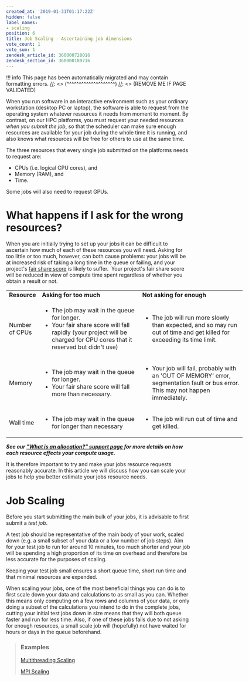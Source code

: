 ```yaml
---
created_at: '2019-01-31T01:17:22Z'
hidden: false
label_names:
- scaling
position: 6
title: Job Scaling - Ascertaining job dimensions
vote_count: 1
vote_sum: 1
zendesk_article_id: 360000728016
zendesk_section_id: 360000189716
---
```




[//]: <> (REMOVE ME IF PAGE VALIDATED)
[//]: <> (vvvvvvvvvvvvvvvvvvvv)
!!! info
    This page has been automatically migrated and may contain formatting errors.
[//]: <> (^^^^^^^^^^^^^^^^^^^^)
[//]: <> (REMOVE ME IF PAGE VALIDATED)

<p><span class="wysiwyg-color-black">When you run software in an interactive environment such as your ordinary workstation (desktop PC or laptop), the software is able to request from the operating system whatever resources it needs from moment to moment. By contrast, on our HPC platforms, you must request your needed resources <em>when you submit the job</em>, so that the scheduler can make sure enough resources are available for your job during the whole time it is running, and also knows what resources will be free for others to use at the same time.</span></p>
<p>The three resources that every single job submitted on the platforms needs to request are:</p>
<ul>
<li>CPUs (i.e. logical CPU cores), and</li>
<li>Memory (RAM), and</li>
<li>Time.</li>
</ul>
<p>Some jobs will also need to request GPUs.</p>
<h1>What happens if I ask for the wrong resources?</h1>
<p>When you are initially trying to set up your jobs it can be difficult to ascertain how much of each of these resources you will need. Asking for too little or too much, however, can both cause problems: your jobs will be at increased risk of taking a long time in the queue or failing, and your project's <a href="https://support.nesi.org.nz/hc/en-gb/articles/360000743536" target="_self">fair share score</a> is likely to suffer.  Y<span class="wysiwyg-color-black">our project's fair share score will be reduced in view of compute time spent regardless of whether you obtain a result or not.</span> </p>
<table style="width: 646px;">
<tbody>
<tr>
<td class="wysiwyg-text-align-center" style="width: 60px;"><strong>Resource</strong></td>
<td class="wysiwyg-text-align-center" style="width: 287px;"><strong>Asking for too much</strong></td>
<td class="wysiwyg-text-align-center" style="width: 293px;"><strong>Not asking for enough</strong></td>
</tr>
<tr>
<td style="width: 60px;">Number of CPUs</td>
<td style="width: 287px;">
<ul>
<li>The job may wait in the queue for longer.</li>
<li>Your fair share score will <span class="wysiwyg-color-black">fall rapidly (your project will be charged for CPU cores that it reserved but didn't use)</span>
</li>
</ul>
</td>
<td style="width: 293px;">
<ul>
<li>The job will run more slowly than expected, and so may run out of time and get killed for exceeding its time limit.</li>
</ul>
</td>
</tr>
<tr>
<td style="width: 60px;">Memory</td>
<td style="width: 287px;">
<ul>
<li>The job may wait in the queue for longer.</li>
<li>Your fair share score will fall more than necessary.</li>
</ul>
</td>
<td style="width: 293px;">
<ul>
<li>Your job will fail, probably with an 'OUT OF MEMORY' error, segmentation fault or bus error. This may not happen immediately.</li>
</ul>
</td>
</tr>
<tr>
<td style="width: 60px;">Wall time</td>
<td style="width: 287px;">
<ul>
<li>The job may wait in the queue for longer than necessary</li>
</ul>
</td>
<td style="width: 293px;">
<ul>
<li>The job will run out of time and get killed. </li>
</ul>
</td>
</tr>
</tbody>
</table>
<p><strong><em>See our <a href="https://support.nesi.org.nz/hc/en-gb/articles/360001385735" target="_self">"What is an allocation?" support page</a> for more details on how each resource effects your compute usage.</em></strong></p>
<p>It is therefore important to try and make your jobs resource requests reasonably accurate. In this article we <span class="wysiwyg-color-black">will discuss how you can scale your jobs to help you better estimate your jobs resource needs.</span></p>
<h1>Job Scaling</h1>
<p>Before you start submitting the main bulk of your jobs, it is <span class="SDZsVb" tabindex="0" data-term-for-update="advisable" data-ved="2ahUKEwj-0-zoj-fhAhXCfX0KHYH_DJYQ_SowAHoECAwQDA">advisable to first submit a <em>test job</em>. </span></p>
<p><span class="SDZsVb" tabindex="0" data-term-for-update="advisable" data-ved="2ahUKEwj-0-zoj-fhAhXCfX0KHYH_DJYQ_SowAHoECAwQDA">A test job should be representative of the main body of your work, scaled down (e.g. a small subset of your data or a low number of job steps). Aim for your test job to run for around 10 minutes, too much shorter and your job will be spending a high proportion of its time on overhead and therefore be less accurate for the purposes of scaling.</span></p>
<p><span class="SDZsVb" tabindex="0" data-term-for-update="advisable" data-ved="2ahUKEwj-0-zoj-fhAhXCfX0KHYH_DJYQ_SowAHoECAwQDA">Keeping your test job small ensures a short queue time, short run time and that minimal resources are expended.</span></p>
<p><span class="wysiwyg-color-black">When scaling your jobs, one of the most beneficial things you can do is to first scale down your data and calculations to as small as you can. Whether this means only computing on a few rows and columns of your data, or only doing a subset of the calculations you intend to do in the complete jobs, cutting your initial test jobs down in size means that they will both queue faster and run for less time. Also, if one of these jobs fails due to not asking for enough resources, a small scale job will (hopefully) not have waited for hours or days in the queue beforehand.</span></p>
<blockquote class="blockquote-prereq">
<h3 id="prerequisites">Examples</h3>
<p><a href="https://support.nesi.org.nz/hc/en-gb/articles/360001173895" target="_blank" rel="noopener">Multithreading Scaling</a></p>
<p><a href="https://support.nesi.org.nz/hc/en-gb/articles/360001173875" target="_blank" rel="noopener">MPI Scaling</a></p>
</blockquote>